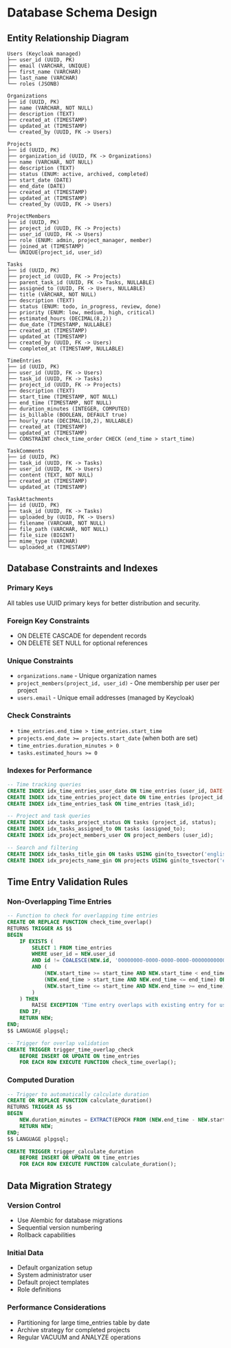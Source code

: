 # Database Schema Design

## Entity Relationship Diagram

```
Users (Keycloak managed)
├── user_id (UUID, PK)
├── email (VARCHAR, UNIQUE)
├── first_name (VARCHAR)
├── last_name (VARCHAR)
└── roles (JSONB)

Organizations
├── id (UUID, PK)
├── name (VARCHAR, NOT NULL)
├── description (TEXT)
├── created_at (TIMESTAMP)
├── updated_at (TIMESTAMP)
└── created_by (UUID, FK -> Users)

Projects
├── id (UUID, PK)
├── organization_id (UUID, FK -> Organizations)
├── name (VARCHAR, NOT NULL)
├── description (TEXT)
├── status (ENUM: active, archived, completed)
├── start_date (DATE)
├── end_date (DATE)
├── created_at (TIMESTAMP)
├── updated_at (TIMESTAMP)
└── created_by (UUID, FK -> Users)

ProjectMembers
├── id (UUID, PK)
├── project_id (UUID, FK -> Projects)
├── user_id (UUID, FK -> Users)
├── role (ENUM: admin, project_manager, member)
├── joined_at (TIMESTAMP)
└── UNIQUE(project_id, user_id)

Tasks
├── id (UUID, PK)
├── project_id (UUID, FK -> Projects)
├── parent_task_id (UUID, FK -> Tasks, NULLABLE)
├── assigned_to (UUID, FK -> Users, NULLABLE)
├── title (VARCHAR, NOT NULL)
├── description (TEXT)
├── status (ENUM: todo, in_progress, review, done)
├── priority (ENUM: low, medium, high, critical)
├── estimated_hours (DECIMAL(8,2))
├── due_date (TIMESTAMP, NULLABLE)
├── created_at (TIMESTAMP)
├── updated_at (TIMESTAMP)
├── created_by (UUID, FK -> Users)
└── completed_at (TIMESTAMP, NULLABLE)

TimeEntries
├── id (UUID, PK)
├── user_id (UUID, FK -> Users)
├── task_id (UUID, FK -> Tasks)
├── project_id (UUID, FK -> Projects)
├── description (TEXT)
├── start_time (TIMESTAMP, NOT NULL)
├── end_time (TIMESTAMP, NOT NULL)
├── duration_minutes (INTEGER, COMPUTED)
├── is_billable (BOOLEAN, DEFAULT true)
├── hourly_rate (DECIMAL(10,2), NULLABLE)
├── created_at (TIMESTAMP)
├── updated_at (TIMESTAMP)
└── CONSTRAINT check_time_order CHECK (end_time > start_time)

TaskComments
├── id (UUID, PK)
├── task_id (UUID, FK -> Tasks)
├── user_id (UUID, FK -> Users)
├── content (TEXT, NOT NULL)
├── created_at (TIMESTAMP)
└── updated_at (TIMESTAMP)

TaskAttachments
├── id (UUID, PK)
├── task_id (UUID, FK -> Tasks)
├── uploaded_by (UUID, FK -> Users)
├── filename (VARCHAR, NOT NULL)
├── file_path (VARCHAR, NOT NULL)
├── file_size (BIGINT)
├── mime_type (VARCHAR)
└── uploaded_at (TIMESTAMP)
```

## Database Constraints and Indexes

### Primary Keys
All tables use UUID primary keys for better distribution and security.

### Foreign Key Constraints
- ON DELETE CASCADE for dependent records
- ON DELETE SET NULL for optional references

### Unique Constraints
- `organizations.name` - Unique organization names
- `project_members(project_id, user_id)` - One membership per user per project
- `users.email` - Unique email addresses (managed by Keycloak)

### Check Constraints
- `time_entries.end_time > time_entries.start_time`
- `projects.end_date >= projects.start_date` (when both are set)
- `time_entries.duration_minutes > 0`
- `tasks.estimated_hours >= 0`

### Indexes for Performance

```sql
-- Time tracking queries
CREATE INDEX idx_time_entries_user_date ON time_entries (user_id, DATE(start_time));
CREATE INDEX idx_time_entries_project_date ON time_entries (project_id, DATE(start_time));
CREATE INDEX idx_time_entries_task ON time_entries (task_id);

-- Project and task queries
CREATE INDEX idx_tasks_project_status ON tasks (project_id, status);
CREATE INDEX idx_tasks_assigned_to ON tasks (assigned_to);
CREATE INDEX idx_project_members_user ON project_members (user_id);

-- Search and filtering
CREATE INDEX idx_tasks_title_gin ON tasks USING gin(to_tsvector('english', title));
CREATE INDEX idx_projects_name_gin ON projects USING gin(to_tsvector('english', name));
```

## Time Entry Validation Rules

### Non-Overlapping Time Entries
```sql
-- Function to check for overlapping time entries
CREATE OR REPLACE FUNCTION check_time_overlap()
RETURNS TRIGGER AS $$
BEGIN
    IF EXISTS (
        SELECT 1 FROM time_entries
        WHERE user_id = NEW.user_id
        AND id != COALESCE(NEW.id, '00000000-0000-0000-0000-000000000000'::uuid)
        AND (
            (NEW.start_time >= start_time AND NEW.start_time < end_time) OR
            (NEW.end_time > start_time AND NEW.end_time <= end_time) OR
            (NEW.start_time <= start_time AND NEW.end_time >= end_time)
        )
    ) THEN
        RAISE EXCEPTION 'Time entry overlaps with existing entry for user %', NEW.user_id;
    END IF;
    RETURN NEW;
END;
$$ LANGUAGE plpgsql;

-- Trigger for overlap validation
CREATE TRIGGER trigger_time_overlap_check
    BEFORE INSERT OR UPDATE ON time_entries
    FOR EACH ROW EXECUTE FUNCTION check_time_overlap();
```

### Computed Duration
```sql
-- Trigger to automatically calculate duration
CREATE OR REPLACE FUNCTION calculate_duration()
RETURNS TRIGGER AS $$
BEGIN
    NEW.duration_minutes = EXTRACT(EPOCH FROM (NEW.end_time - NEW.start_time)) / 60;
    RETURN NEW;
END;
$$ LANGUAGE plpgsql;

CREATE TRIGGER trigger_calculate_duration
    BEFORE INSERT OR UPDATE ON time_entries
    FOR EACH ROW EXECUTE FUNCTION calculate_duration();
```

## Data Migration Strategy

### Version Control
- Use Alembic for database migrations
- Sequential version numbering
- Rollback capabilities

### Initial Data
- Default organization setup
- System administrator user
- Default project templates
- Role definitions

### Performance Considerations
- Partitioning for large time_entries table by date
- Archive strategy for completed projects
- Regular VACUUM and ANALYZE operations